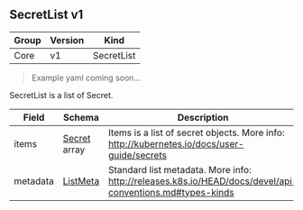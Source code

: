 ## SecretList v1

Group        | Version     | Kind
------------ | ---------- | -----------
Core | v1 | SecretList

> Example yaml coming soon...



SecretList is a list of Secret.



Field        | Schema     | Description
------------ | ---------- | -----------
items | [Secret](#secret-v1) array | Items is a list of secret objects. More info: http://kubernetes.io/docs/user-guide/secrets
metadata | [ListMeta](#listmeta-unversioned) | Standard list metadata. More info: http://releases.k8s.io/HEAD/docs/devel/api-conventions.md#types-kinds

